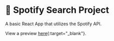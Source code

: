 # 🎵 Spotify Search Project
A basic React App that utilizes the Spotify API.

View a preview [here](https://adamharb.github.io/SpotifySearchProj/ 'App Preview'){:target="\_blank"}.

